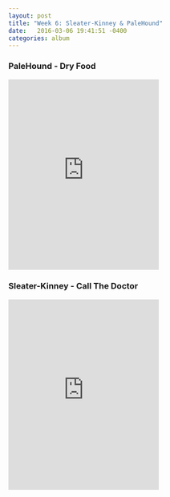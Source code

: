 ```yaml
---
layout: post
title: "Week 6: Sleater-Kinney & PaleHound"
date:   2016-03-06 19:41:51 -0400
categories: album
---
```


### PaleHound - Dry Food
<iframe src="https://embed.spotify.com/?uri=spotify%3Aalbum%3A3NCXxADFebp2Z7OMAnt6KE&view=coverart" width="300" height="380" frameborder="0" allowtransparency="true"></iframe>

### Sleater-Kinney - Call The Doctor
<iframe src="https://embed.spotify.com/?uri=spotify%3Aalbum%3A4ePXtN94M7iBkUUpuGQEHN&view=coverart" width="300" height="380" frameborder="0" allowtransparency="true"></iframe>


